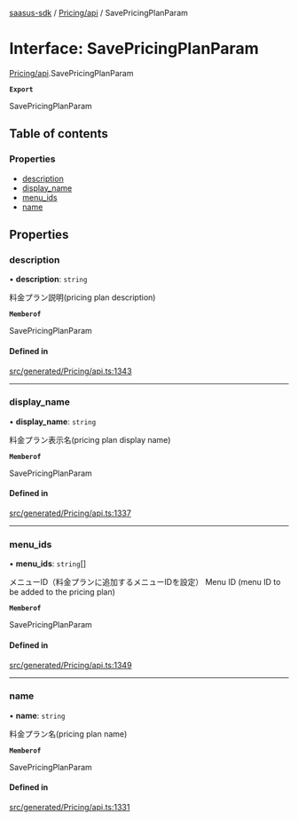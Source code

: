 [saasus-sdk](../README.md) / [Pricing/api](../modules/Pricing_api.md) / SavePricingPlanParam

# Interface: SavePricingPlanParam

[Pricing/api](../modules/Pricing_api.md).SavePricingPlanParam

**`Export`**

SavePricingPlanParam

## Table of contents

### Properties

- [description](Pricing_api.SavePricingPlanParam.md#description)
- [display\_name](Pricing_api.SavePricingPlanParam.md#display_name)
- [menu\_ids](Pricing_api.SavePricingPlanParam.md#menu_ids)
- [name](Pricing_api.SavePricingPlanParam.md#name)

## Properties

### description

• **description**: `string`

料金プラン説明(pricing plan description)

**`Memberof`**

SavePricingPlanParam

#### Defined in

[src/generated/Pricing/api.ts:1343](https://github.com/saasus-platform/saasus-sdk-javascript/blob/55abc15/src/generated/Pricing/api.ts#L1343)

___

### display\_name

• **display\_name**: `string`

料金プラン表示名(pricing plan display name)

**`Memberof`**

SavePricingPlanParam

#### Defined in

[src/generated/Pricing/api.ts:1337](https://github.com/saasus-platform/saasus-sdk-javascript/blob/55abc15/src/generated/Pricing/api.ts#L1337)

___

### menu\_ids

• **menu\_ids**: `string`[]

メニューID（料金プランに追加するメニューIDを設定） Menu ID (menu ID to be added to the pricing plan)

**`Memberof`**

SavePricingPlanParam

#### Defined in

[src/generated/Pricing/api.ts:1349](https://github.com/saasus-platform/saasus-sdk-javascript/blob/55abc15/src/generated/Pricing/api.ts#L1349)

___

### name

• **name**: `string`

料金プラン名(pricing plan name)

**`Memberof`**

SavePricingPlanParam

#### Defined in

[src/generated/Pricing/api.ts:1331](https://github.com/saasus-platform/saasus-sdk-javascript/blob/55abc15/src/generated/Pricing/api.ts#L1331)
